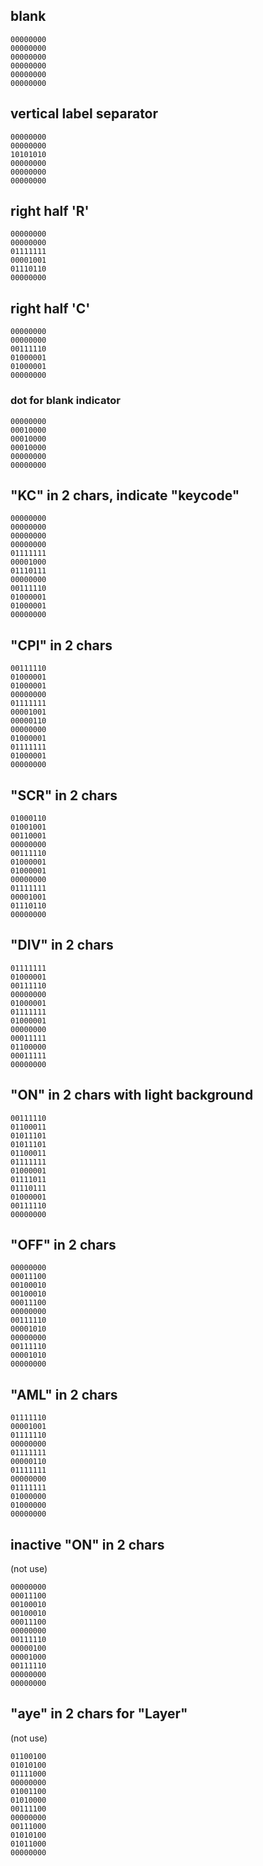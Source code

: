 
## blank

```
00000000
00000000
00000000
00000000
00000000
00000000
```

## vertical label separator

```
00000000
00000000
10101010
00000000
00000000
00000000
```

## right half 'R'

```
00000000
00000000
01111111
00001001
01110110
00000000
```

## right half 'C'

```
00000000
00000000
00111110
01000001
01000001
00000000
```

### dot for blank indicator

```
00000000
00010000
00010000
00010000
00000000
00000000
```

## "KC" in 2 chars, indicate "keycode"

```
00000000
00000000
00000000
00000000
01111111
00001000
01110111
00000000
00111110
01000001
01000001
00000000
```

## "CPI" in 2 chars

```
00111110
01000001
01000001
00000000
01111111
00001001
00000110
00000000
01000001
01111111
01000001
00000000
```

## "SCR" in 2 chars

```
01000110
01001001
00110001
00000000
00111110
01000001
01000001
00000000
01111111
00001001
01110110
00000000
```

## "DIV" in 2 chars

```
01111111
01000001
00111110
00000000
01000001
01111111
01000001
00000000
00011111
01100000
00011111
00000000
```

## "ON" in 2 chars with light background

```
00111110
01100011
01011101
01011101
01100011
01111111
01000001
01111011
01110111
01000001
00111110
00000000
```

## "OFF" in 2 chars

```
00000000
00011100
00100010
00100010
00011100
00000000
00111110
00001010
00000000
00111110
00001010
00000000
```

## "AML" in 2 chars

```
01111110
00001001
01111110
00000000
01111111
00000110
01111111
00000000
01111111
01000000
01000000
00000000
```

## inactive "ON" in 2 chars

(not use)

```
00000000
00011100
00100010
00100010
00011100
00000000
00111110
00000100
00001000
00111110
00000000
00000000
```

## "aye" in 2 chars for "Layer"

(not use)

```
01100100
01010100
01111000
00000000
01001100
01010000
00111100
00000000
00111000
01010100
01011000
00000000
```


